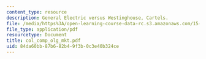 ```yaml
---
content_type: resource
description: General Electric versus Westinghouse, Cartels.
file: /media/https%3A/open-learning-course-data-rc.s3.amazonaws.com/15-010-economic-analysis-for-business-decisions-fall-2004/84da60bb87b682b49f3b0c3e40b324ce_col_comp_olg_mkt.pdf
file_type: application/pdf
resourcetype: Document
title: col_comp_olg_mkt.pdf
uid: 84da60bb-87b6-82b4-9f3b-0c3e40b324ce
---
```

